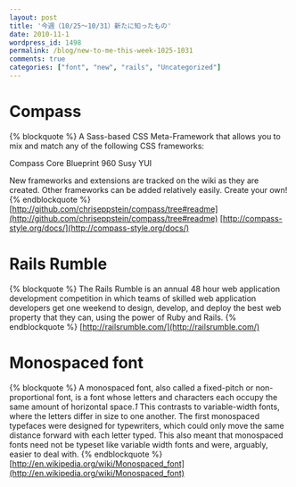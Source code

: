 ```yaml
---
layout: post
title: '今週（10/25～10/31）新たに知ったもの'
date: 2010-11-1
wordpress_id: 1498
permalink: /blog/new-to-me-this-week-1025-1031
comments: true
categories: ["font", "new", "rails", "Uncategorized"]
---
```

# Compass
{% blockquote  %}
A Sass-based CSS Meta-Framework that allows you to mix and match any of the following CSS frameworks:

Compass Core
Blueprint
960
Susy
YUI

New frameworks and extensions are tracked on the wiki as they are created.
Other frameworks can be added relatively easily. Create your own!
{% endblockquote %}
[http://github.com/chriseppstein/compass/tree#readme](http://github.com/chriseppstein/compass/tree#readme)
[http://compass-style.org/docs/](http://compass-style.org/docs/)

# Rails Rumble
{% blockquote  %}
The Rails Rumble is an annual 48 hour web application development competition in which teams of skilled web application developers get one weekend to design, develop, and deploy the best web property that they can, using the power of Ruby and Rails.
{% endblockquote %}
[http://railsrumble.com/](http://railsrumble.com/)

# Monospaced font
{% blockquote  %}
A monospaced font, also called a fixed-pitch or non-proportional font, is a font whose letters and characters each occupy the same amount of horizontal space.*1* This contrasts to variable-width fonts, where the letters differ in size to one another.
The first monospaced typefaces were designed for typewriters, which could only move the same distance forward with each letter typed. This also meant that monospaced fonts need not be typeset like variable width fonts and were, arguably, easier to deal with.
{% endblockquote %}
[http://en.wikipedia.org/wiki/Monospaced_font](http://en.wikipedia.org/wiki/Monospaced_font)

